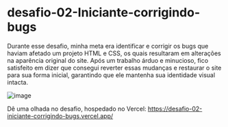 # desafio-02-Iniciante-corrigindo-bugs

Durante esse desafio, minha meta era identificar e corrigir os bugs que haviam afetado um projeto HTML e CSS, os quais resultaram em alterações na aparência original do site. Após um trabalho árduo e minucioso, fico satisfeito em dizer que consegui reverter essas mudanças e restaurar o site para sua forma inicial, garantindo que ele mantenha sua identidade visual intacta.

![image](https://github.com/MatheusNerisRocha/desafio-02-Iniciante-corrigindo-bugs/assets/166330932/bd63b9c6-24b2-4251-956f-39baa81868e3)

Dê uma olhada no desafio, hospedado no Vercel: https://desafio-02-iniciante-corrigindo-bugs.vercel.app/
